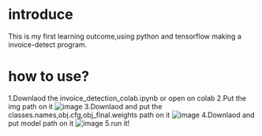 # introduce
This is my first learning outcome,using python and tensorflow making a invoice-detect program.
# how to use?
1.Downlaod the invoice_detection_colab.ipynb or open on colab
2.Put the img path on it
![image](https://user-images.githubusercontent.com/80931202/134767012-5a7c78cd-f429-4209-9375-9687cc338efc.png)
3.Downlaod and put the classes.names,obj.cfg,obj_final.weights path on it
![image](https://user-images.githubusercontent.com/80931202/134766981-b5668e9b-8f8e-488b-bb53-880c2e71b37e.png)
4.Downlaod and put model path on it
![image](https://user-images.githubusercontent.com/80931202/134767041-7f99ade1-86c3-478f-92dc-773be9717068.png)
5.run it!
